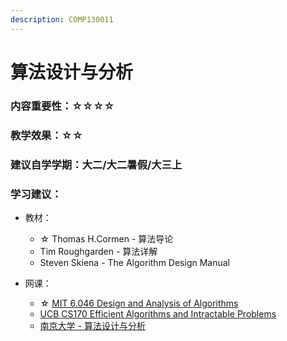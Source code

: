 ```yaml
---
description: COMP130011
---
```


# 算法设计与分析

### 内容重要性：☆☆☆☆

### 教学效果：☆☆

### 建议自学学期：大二/大二暑假/大三上

### 学习建议：

* 教材：
  * ☆ Thomas H.Cormen - 算法导论
  * Tim Roughgarden - 算法详解
  * Steven Skiena - The Algorithm Design Manual
*   网课：

    * ☆ [MIT 6.046 Design and Analysis of Algorithms](https://csdiy.wiki/%E6%95%B0%E6%8D%AE%E7%BB%93%E6%9E%84%E4%B8%8E%E7%AE%97%E6%B3%95/CS170/)
    * [UCB CS170 Efficient Algorithms and Intractable Problems](https://www.bilibili.com/video/BV1qK411G7sd)
    * [南京大学 - 算法设计与分析](https://space.bilibili.com/390606417/channel/collectiondetail?sid=2294380)

